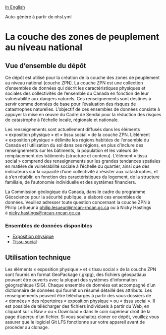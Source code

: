 [In English](https://github.com/OpenDRR/national-human-settlement/blob/main/README.md)

Auto-généré à partir de nhsl.yml

# La couche des zones de peuplement au niveau national

## Vue d’ensemble du dépôt

Ce dépôt est utilisé pour la création de la couche des zones de peuplement au niveau national (couche ZPN). La couche ZPN est une collection d’ensembles de données qui décrit les caractéristiques physiques et sociales des collectivités de l’ensemble du Canada en fonction de leur vulnérabilité aux dangers naturels. Ces renseignements sont destinés à servir comme données de base pour l’évaluation des risques de catastrophes naturelles. L’objectif de ces ensembles de données consiste à appuyer la mise en œuvre du Cadre de Sendai pour la réduction des risques de catastrophe à l’échelle locale, régionale et nationale.

Les renseignements sont actuellement diffusés dans les éléments « exposition physique » et « tissu social » de la couche ZPN. L’élément « exposition physique » délimite les régions habitées de l’ensemble du Canada et l’utilisation du sol dans ces régions, en plus d’inclure des renseignements sur les bâtiments, la population et les valeurs de remplacement des bâtiments (structure et contenu). L’élément « tissu social » comprend des renseignements sur les grandes tendances spatiales en matière de vulnérabilité sociale à l’échelle du quartier, ainsi que des indicateurs sur la capacité d’une collectivité à résister aux catastrophes, et à s’en rétablir, en fonction des caractéristiques du logement, de la structure familiale, de l’autonomie individuelle et des systèmes financiers.

La Commission géologique du Canada, dans le cadre du programme Géoscience pour la sécurité publique, a élaboré ces ensembles de données. Veuillez adresser toute question concernant la couche ZPN à Philip LeSueur à philip.lesueur@nrcan-rncan.gc.ca ou à Nicky Hastings à nicky.hastings@nrcan-rncan.gc.ca.


### Ensembles de données disponibles

- [Exposition physique](https://github.com/OpenDRR/national-human-settlement/tree/main/physical-exposure)
- [Tissu social](https://github.com/OpenDRR/national-human-settlement/tree/main/social-fabric)

## Utilisation technique

Les éléments « exposition physique » et « tissu social » de la couche ZPN sont fournis en format GeoPackage (.gkpg), des fichiers géospatiaux pouvant être ouverts avec la plupart des systèmes d’information géographique (SIG). Chaque ensemble de données est accompagné d’un dictionnaire de données qui fournit un résumé détaillé des attributs. Les renseignements peuvent être téléchargés à partir des sous‑dossiers de « données » des répertoires « exposition physique » ou « tissu social ». Il est possible de télécharger des fichiers individuels à partir du Web, en cliquant sur « Raw » ou « Download » dans le coin supérieur droit de la page d’aperçu d’un fichier. Si vous souhaitez cloner ce dépôt, veuillez vous assurer que le logiciel Git LFS fonctionne sur votre appareil avant de procéder au clonage.
